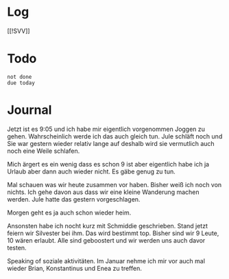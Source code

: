 # Log
[[!SVV]]



# Todo
```tasks
not done
due today
```

# Journal

Jetzt ist es 9:05 und ich habe mir eigentlich vorgenommen Joggen zu gehen. Wahrscheinlich werde ich das auch gleich tun. Jule schläft noch und Sie war gestern wieder relativ lange auf deshalb wird sie vermutlich auch noch eine Weile schlafen. 

Mich ärgert es ein wenig dass es schon 9 ist aber eigentlich habe ich ja Urlaub aber dann auch wieder nicht. Es gäbe genug zu tun. 

Mal schauen was wir heute zusammen vor haben. Bisher weiß ich noch von nichts. Ich gehe davon aus dass wir eine kleine Wanderung machen werden. Jule hatte das gestern vorgeschlagen. 

Morgen geht es ja auch schon wieder heim. 

Ansonsten habe ich nocht kurz mit Schmiddie geschrieben. Stand jetzt feiern wir Silvester bei ihm. Das wird bestimmt top. Bisher sind wir 9 Leute, 10 wären erlaubt. Alle sind geboostert und wir werden uns auch davor testen. 

Speaking of soziale aktivitäten. Im Januar nehme ich mir vor auch mal wieder Brian, Konstantinus und Enea zu treffen. 



